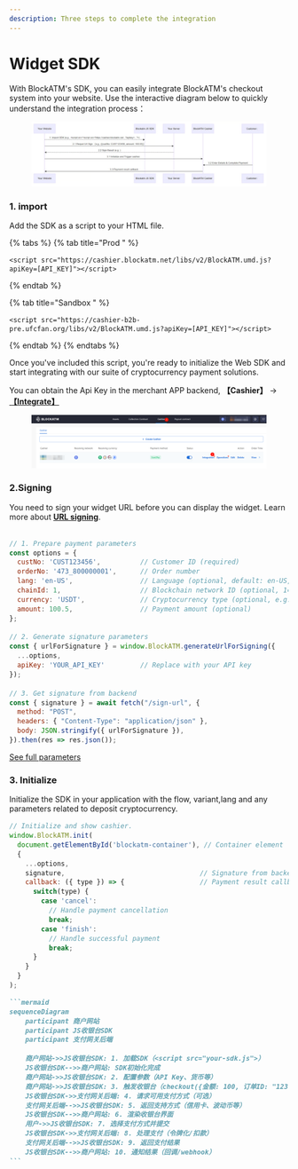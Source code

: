 ```yaml
---
description: Three steps to complete the integration
---
```


# Widget SDK

With BlockATM's SDK, you can easily integrate BlockATM's checkout system into your website. Use the interactive diagram below to quickly understand the integration process：



<figure><img src="../.gitbook/assets/image (24).png" alt=""><figcaption></figcaption></figure>

### 1. import

Add the SDK as a script to your HTML file.

{% tabs %}
{% tab title="Prod " %}
```
<script src="https://cashier.blockatm.net/libs/v2/BlockATM.umd.js?apiKey=[API_KEY]"></script>
```
{% endtab %}

{% tab title="Sandbox " %}
```
<script src="https://cashier-b2b-pre.ufcfan.org/libs/v2/BlockATM.umd.js?apiKey=[API_KEY]"></script>
```
{% endtab %}
{% endtabs %}

Once you've included this script, you're ready to initialize the Web SDK and start integrating with our suite of cryptocurrency payment solutions.



You can obtain the Api Key in the merchant APP backend, **【Cashier】** ->[**【Integrate】**](https://app.blockatm.net/)

<figure><img src="../.gitbook/assets/image (23).png" alt=""><figcaption></figcaption></figure>



### 2.Signing

You need to sign your widget URL before you can display the widget. Learn more about [**URL signing**](params-sign/).

```javascript

// 1. Prepare payment parameters
const options = {
  custNo: 'CUST123456',          // Customer ID (required)
  orderNo: '473_800000001',      // Order number 
  lang: 'en-US',                 // Language (optional, default: en-US, supports zh-CN/zh-HK/en-US)
  chainId: 1,                    // Blockchain network ID (optional, 1=ETH Mainnet)
  currency: 'USDT',              // Cryptocurrency type (optional, e.g. USDT)
  amount: 100.5,                 // Payment amount (optional)
};

// 2. Generate signature parameters
const { urlForSignature } = window.BlockATM.generateUrlForSigning({ 
  ...options, 
  apiKey: 'YOUR_API_KEY'         // Replace with your API key
});

// 3. Get signature from backend
const { signature } = await fetch("/sign-url", {
  method: "POST",
  headers: { "Content-Type": "application/json" },
  body: JSON.stringify({ urlForSignature }),
}).then(res => res.json());
```

[See full parameters](widget-param.md)

### 3. Initialize

Initialize the SDK in your application with the flow, variant,lang and any parameters related to deposit cryptocurrency.

```javascript
// Initialize and show cashier.
window.BlockATM.init(
  document.getElementById('blockatm-container'), // Container element
  {
    ...options,
    signature,                                  // Signature from backend
    callback: ({ type }) => {                   // Payment result callback
      switch(type) {
        case 'cancel': 
          // Handle payment cancellation
          break;
        case 'finish': 
          // Handle successful payment
          break;
      }
    }
  }
);
```





````markdown
```mermaid
sequenceDiagram
    participant 商户网站
    participant JS收银台SDK
    participant 支付网关后端

    商户网站->>JS收银台SDK: 1. 加载SDK（<script src="your-sdk.js">）
    JS收银台SDK-->>商户网站: SDK初始化完成
    商户网站->>JS收银台SDK: 2. 配置参数（API Key、货币等）
    商户网站->>JS收银台SDK: 3. 触发收银台（checkout({金额: 100, 订单ID: "123"})）
    JS收银台SDK->>支付网关后端: 4. 请求可用支付方式（可选）
    支付网关后端-->>JS收银台SDK: 5. 返回支持方式（信用卡、波动币等）
    JS收银台SDK-->>商户网站: 6. 渲染收银台界面
    用户->>JS收银台SDK: 7. 选择支付方式并提交
    JS收银台SDK->>支付网关后端: 8. 处理支付（令牌化/扣款）
    支付网关后端-->>JS收银台SDK: 9. 返回支付结果
    JS收银台SDK-->>商户网站: 10. 通知结果（回调/webhook）
```
````
